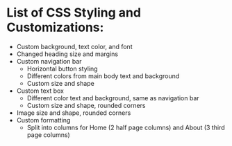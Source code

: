 # List of CSS Styling and Customizations:
- Custom background, text color, and font
- Changed heading size and margins
- Custom navigation bar
    - Horizontal button styling
    - Different colors from main body text and background
    - Custom size and shape
- Custom text box
    - Different color text and background, same as navigation bar
    - Custom size and shape, rounded corners
- Image size and shape, rounded corners
- Custom formatting
    - Split into columns for Home (2 half page columns) and About (3 third page columns)